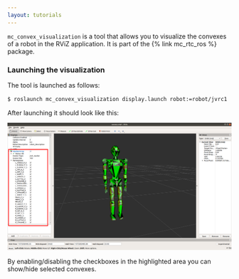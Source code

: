 ```yaml
---
layout: tutorials
---
```


`mc_convex_visualization` is a tool that allows you to visualize the convexes of a robot in the RViZ application. It is part of the {% link mc_rtc_ros %} package.

### Launching the visualization

The tool is launched as follows:

```bash
$ roslaunch mc_convex_visualization display.launch robot:=robot/jvrc1
```

After launching it should look like this:

<img src="img/mc_convex_visualization.png" alt="mc_convex_visualization in action" class="img-fluid" />

By enabling/disabling the checkboxes in the highlighted area you can show/hide selected convexes.
